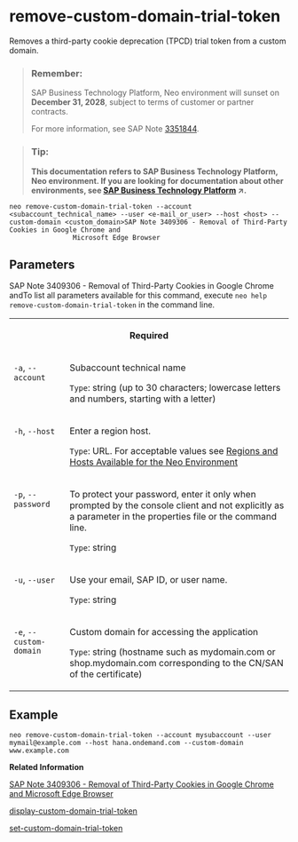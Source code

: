 <!-- loio6e63a36abbe5408da432e9301e6aa6bf -->

# remove-custom-domain-trial-token

Removes a third-party cookie deprecation \(TPCD\) trial token from a custom domain.



> ### Remember:  
> SAP Business Technology Platform, Neo environment will sunset on **December 31, 2028**, subject to terms of customer or partner contracts.
> 
> For more information, see SAP Note [3351844](https://me.sap.com/notes/3351844).

> ### Tip:  
> **This documentation refers to SAP Business Technology Platform, Neo environment. If you are looking for documentation about other environments, see [SAP Business Technology Platform](https://help.sap.com/viewer/65de2977205c403bbc107264b8eccf4b/Cloud/en-US/6a2c1ab5a31b4ed9a2ce17a5329e1dd8.html "SAP Business Technology Platform (SAP BTP) is an integrated offering comprised of four technology portfolios: database and data management, application development and integration, analytics, and intelligent technologies. The platform offers users the ability to turn data into business value, compose end-to-end business processes, and build and extend SAP applications quickly.") :arrow_upper_right:.**



```
neo remove-custom-domain-trial-token --account <subaccount_technical_name> --user <e-mail_or_user> --host <host> --custom-domain <custom_domain>SAP Note 3409306 - Removal of Third-Party Cookies in Google Chrome and
				Microsoft Edge Browser
```



## Parameters



SAP Note 3409306 - Removal of Third-Party Cookies in Google Chrome andTo list all parameters available for this command, execute `neo help remove-custom-domain-trial-token` in the command line.


<table>
<tr>
<th valign="top" colspan="2">

Required

</th>
</tr>
<tr>
<td valign="top">

`-a`, `--account`

</td>
<td valign="top">

Subaccount technical name

`Type`: string \(up to 30 characters; lowercase letters and numbers, starting with a letter\)

</td>
</tr>
<tr>
<td valign="top">

`-h`, `--host`

</td>
<td valign="top">

Enter a region host.

`Type`: URL. For acceptable values see [Regions and Hosts Available for the Neo Environment](../10-concepts-neo/regions-and-hosts-available-for-the-neo-environment-d722f7c.md)

</td>
</tr>
<tr>
<td valign="top">

`-p`, `--password`

</td>
<td valign="top">

To protect your password, enter it only when prompted by the console client and not explicitly as a parameter in the properties file or the command line.

`Type`: string

</td>
</tr>
<tr>
<td valign="top">

`-u`, `--user`

</td>
<td valign="top">

Use your email, SAP ID, or user name.

`Type`: string

</td>
</tr>
<tr>
<td valign="top">

`-e`, `--custom-domain`

</td>
<td valign="top">

Custom domain for accessing the application

`Type`: string \(hostname such as mydomain.com or shop.mydomain.com corresponding to the CN/SAN of the certificate\)

</td>
</tr>
</table>



## Example

```
neo remove-custom-domain-trial-token --account mysubaccount --user mymail@example.com --host hana.ondemand.com --custom-domain www.example.com
```

**Related Information**  


[SAP Note 3409306 - Removal of Third-Party Cookies in Google Chrome and Microsoft Edge Browser](https://me.sap.com/notes/3409306)

[display-custom-domain-trial-token](display-custom-domain-trial-token-1595b69.md "Displays the third-party cookie deprecation (TPCD) trial token for a custom domain. This token allows you to continue using restricted third-party cookies in your browser.")

[set-custom-domain-trial-token](set-custom-domain-trial-token-576c038.md "Sets a third-party cookie deprecation (TPCD) trial token for a custom domain. Set this token to continue using restricted third-party cookies in your browser.")

